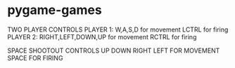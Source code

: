 # pygame-games
TWO PLAYER CONTROLS 
PLAYER 1:
W,A,S,D for movement 
LCTRL for firing
PLAYER 2:
RIGHT,LEFT,DOWN,UP for movement 
RCTRL for firing

SPACE SHOOTOUT CONTROLS 
UP DOWN RIGHT LEFT FOR MOVEMENT
SPACE FOR FIRING
